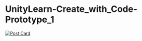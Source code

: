 # UnityLearn-Create_with_Code-Prototype_1
[![Post Card](https://tistory-readme-stats.vercel.app/api?name=myoung-min&postId=138&color=dark)](https://myoung-min.tistory.com/138)
